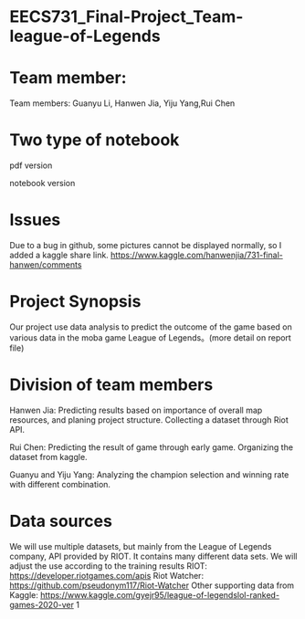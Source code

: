 # EECS731_Final-Project_Team-league-of-Legends

# Team member:
Team members: Guanyu Li, Hanwen Jia, Yiju Yang,Rui Chen

# Two type of notebook
pdf version

notebook version

# Issues
Due to a bug in github, some pictures cannot be displayed normally, so I added a kaggle share link.
https://www.kaggle.com/hanwenjia/731-final-hanwen/comments

# Project Synopsis
Our project use data analysis to predict the outcome of the game based on
various data in the moba game League of Legends。(more detail on report file)

# Division of team members
Hanwen Jia: Predicting results based on importance of overall map
resources, and planing project structure. Collecting a dataset through Riot
API.

Rui Chen: Predicting the result of game through early game. Organizing the
dataset from kaggle.

Guanyu and Yiju Yang: Analyzing the champion selection and winning rate
with different combination.

# Data sources
We will use multiple datasets, but mainly from the League of Legends
company, API provided by RIOT. It contains many different data sets. We will
adjust the use according to the training results
RIOT: https://developer.riotgames.com/apis
Riot Watcher: https://github.com/pseudonym117/Riot-Watcher
Other supporting data from Kaggle:
https://www.kaggle.com/gyejr95/league-of-legendslol-ranked-games-2020-ver
1
